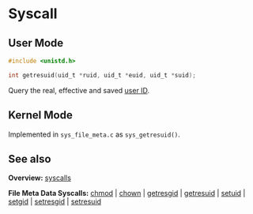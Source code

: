 # Syscall 

## User Mode

```C
#include <unistd.h>

int getresuid(uid_t *ruid, uid_t *euid, uid_t *suid);
```

Query the real, effective and saved [user ID](../security/user_group_id.md).


## Kernel Mode

Implemented in `sys_file_meta.c` as `sys_getresuid()`. 


## See also

**Overview:** [syscalls](syscalls.md)

**File Meta Data Syscalls:** [chmod](chmod.md) | [chown](chown.md) | [getresgid](getresgid.md) | [getresuid](getresuid.md) | [setuid](setuid.md) | [setgid](setgid.md) | [setresgid](setresgid.md) | [setresuid](setresuid.md)

